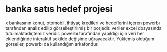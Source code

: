 # banka satıs hedef projesi
 x bankasının konut, otomobil, ihtiyaç kredileri ve hedeflerini içeren powerbı tarafından analiz edilip görselleştirilmiş bir porjedir.
veriler excel dosyasında tutulmaktadır,temiz veridir. 
powerbı tarafından yapıldığı için veri her eklendiğinde interaktif şekilde değişime uğrayacaktır. 
Yüklemiş olduğum görseller, powerbı da kullandığım arkafondur. 
